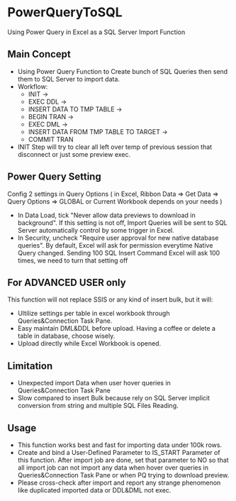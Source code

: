 # PowerQueryToSQL
Using Power Query in Excel as a SQL Server Import Function

## Main Concept
- Using Power Query Function to Create bunch of SQL Queries then send them to SQL Server to import data.
- Workflow:
  - INIT ->
  - EXEC DDL -> 
  - INSERT DATA TO TMP TABLE -> 
  - BEGIN TRAN -> 
  - EXEC DML -> 
  - INSERT DATA FROM TMP TABLE TO TARGET -> 
  - COMMIT TRAN
- INIT Step will try to clear all left over temp of previous session that disconnect or just some preview exec.

## Power Query Setting
Config 2 settings in Query Options ( in Excel, Ribbon Data => Get Data => Query Options => GLOBAL or Current Workbook depends on your needs )
- In Data Load, tick "Never allow data previews to download in background". If this setting is not off, Import Queries will be sent to SQL Server automatically control by some trigger in Excel.
- In Security, uncheck "Require user approval for new native database queries". By default, Excel will ask for permission everytime Native Query changed. Sending 100 SQL Insert Command Excel will ask 100 times, we need to turn that setting off

## For ADVANCED USER only
This function will not replace SSIS or any kind of insert bulk, but it will: 
 - Ultilize settings per table in excel workbook through Queries&Connection Task Pane. 
 - Easy maintain DML&DDL before upload. Having a coffee or delete a table in database, choose wisely.
 - Upload directly while Excel Workbook is opened.

## Limitation
 - Unexpected import Data when user hover queries in Queries&Connection Task Pane
 - Slow compared to insert Bulk because rely on SQL Server implicit conversion from string and multiple SQL Files Reading.

## Usage
- This function works best and fast for importing data under 100k rows.
- Create and bind a User-Defined Parameter to IS_START Parameter of this function. After import job are done, set that parameter to NO so that all import job can not import any data when hover over queries in Queries&Connection Task Pane or when PQ trying to download preview.
- Please cross-check after import and report any strange phenomenon like duplicated imported data or DDL&DML not exec.

